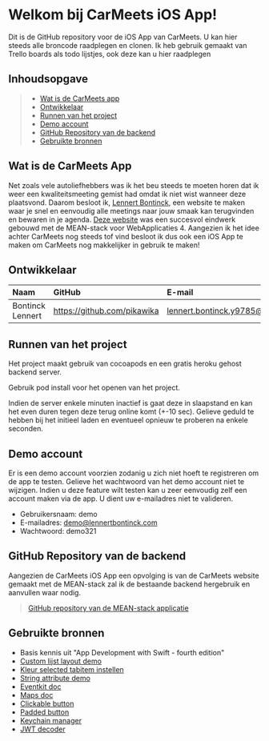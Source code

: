 # Welkom bij CarMeets iOS App!

Dit is de GitHub repository voor de iOS App van CarMeets. U kan hier steeds alle broncode raadplegen en clonen. Ik heb gebruik gemaakt van Trello boards als todo lijstjes, ook deze kan u hier raadplegen

## Inhoudsopgave

> - [Wat is de CarMeets app](#wat-is-de-carmeets-app)
> - [Ontwikkelaar](#ontwikkelaar)
> - [Runnen van het project](#runnen-van-het-project)
> - [Demo account](#demo-account)
> - [GitHub Repository van de backend](#github-repository-van-de-backend)
> - [Gebruikte bronnen](#gebruikte-bronnen)

## Wat is de CarMeets App
Net zoals vele autoliefhebbers was ik het beu steeds te moeten horen dat ik weer een kwaliteitsmeeting gemist had omdat ik niet wist wanneer deze plaatsvond. Daarom besloot ik, [Lennert Bontinck](https://www.lennertbontinck.com/), een website te maken waar je snel en eenvoudig alle meetings naar jouw smaak kan terugvinden en bewaren in je agenda. [Deze website](http://carmeets.lennertbontinck.com) was een succesvol eindwerk gebouwd met de MEAN-stack voor WebApplicaties 4. Aangezien ik het idee achter CarMeets nog steeds tof vind besloot ik dus ook een iOS App te maken om CarMeets nog makkelijker in gebruik te maken!

## Ontwikkelaar

| Naam     | GitHub                        | E-mail                               |
| :---     | :---                          | :---                                |
| Bontinck Lennert | <https://github.com/pikawika> | [lennert.bontinck.y9785@student.hogent.be](mailto:lennert.bontinck.y9785@student.hogent.be) |

## Runnen van het project

Het project maakt gebruik van cocoapods en een gratis heroku gehost backend server. 

Gebruik pod install voor het openen van het project.

Indien de server enkele minuten inactief is gaat deze in slaapstand en kan het even duren tegen deze terug online komt (+-10 sec). Gelieve geduld te hebben bij het initieel laden en eventueel opnieuw te proberen na enkele seconden.

## Demo account

Er is een demo account voorzien zodanig u zich niet hoeft te registreren om de app te testen. Gelieve het wachtwoord van het demo account niet te wijzigen. Indien u deze feature wilt testen kan u zeer eenvoudig zelf een account maken via de app. U dient uw e-mailadres niet te valideren.

- Gebruikersnaam: demo
- E-mailadres: demo@lennertbontinck.com
- Wachtwoord: demo321

## GitHub Repository van de backend
Aangezien de CarMeets iOS App een opvolging is van de CarMeets website gemaakt met de MEAN-stack zal ik de bestaande backend hergebruik en aanvullen waar nodig.
> [GitHub repository van de MEAN-stack applicatie](https://github.com/pikawika/Carmeets)

## Gebruikte bronnen

- Basis kennis uit "App Development with Swift - fourth edition"
- [Custom lijst layout demo](https://www.youtube.com/watch?v=YwE3_hMyDZA)
- [Kleur selected tabitem instellen](https://stackoverflow.com/questions/26835148/change-tab-bar-item-selected-color-in-a-storyboard)
- [String attribute demo](https://stackoverflow.com/a/35811777)
- [Eventkit doc](https://developer.apple.com/documentation/eventkit/creating_events_and_reminders)
- [Maps doc](https://developer.apple.com/library/archive/featuredarticles/iPhoneURLScheme_Reference/MapLinks/MapLinks.html)
- [Clickable button](https://stackoverflow.com/a/50782478)
- [Padded button](https://stackoverflow.com/a/32368958)
- [Keychain manager](https://github.com/evgenyneu/keychain-swift)
- [JWT decoder](https://github.com/auth0/JWTDecode.swift)